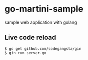 go-martini-sample
=================

sample web application with golang

## Live code reload ##

```
$ go get github.com/codegangsta/gin
$ gin run server.go
```
